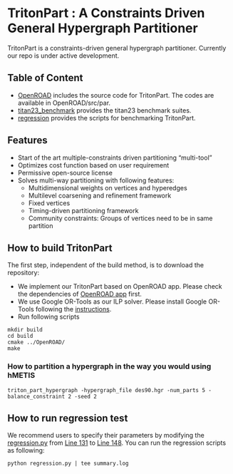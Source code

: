 # TritonPart : A Constraints Driven General Hypergraph Partitioner

TritonPart is a constraints-driven general hypergraph partitioner.
Currently our repo is under active development.


## Table of Content
  - [OpenROAD](https://github.com/ABKGroup/TritonPart/tree/main/OpenROAD) includes the source code for TritonPart. The codes are available in OpenROAD/src/par.
  - [titan23_benchmark](https://github.com/ABKGroup/TritonPart/tree/main/titan23_benchmark) provides the titan23 benchmark suites.
  - [regression](https://github.com/ABKGroup/TritonPart/tree/main/regression) provides the scripts for benchmarking TritonPart.
  
 
## Features
- Start of the art multiple-constraints driven partitioning “multi-tool”
- Optimizes cost function based on user requirement
- Permissive open-source license
- Solves multi-way partitioning with following features:
  - Multidimensional weights on vertices and hyperedges
  - Multilevel coarsening and refinement framework
  - Fixed vertices
  - Timing-driven partitioning framework 
  - Community constraints: Groups of vertices need to be in same partition
  
 
## How to build TritonPart
The first step, independent of the build method, is to download the repository:
- We implement our TritonPart based on OpenROAD app.  Please check the dependencies of [OpenROAD app](https://github.com/The-OpenROAD-Project/OpenROAD.git) first.  
- We use Google OR-Tools as our ILP solver.  Please install Google OR-Tools following the [instructions](https://developers.google.com/optimization/install).
- Run following scripts
``` shell
mkdir build
cd build
cmake ../OpenROAD/
make
```

### How to partition a hypergraph in the way you would using hMETIS
``` shell
triton_part_hypergraph -hypergraph_file des90.hgr -num_parts 5 -balance_constraint 2 -seed 2
```


## How to run regression test
We recommend users to specify their parameters by modifying the [regression.py](https://github.com/ABKGroup/TritonPart/blob/main/regression/regression.py) from [Line 131](https://github.com/ABKGroup/TritonPart/blob/68e516145a7090c3b9bae7ac9bf2464e58758b69/regression/regression.py#L131) to 
[Line 148](https://github.com/ABKGroup/TritonPart/blob/68e516145a7090c3b9bae7ac9bf2464e58758b69/regression/regression.py#L148).
You can run the regression scripts as following:
``` shell
python regression.py | tee summary.log
```

